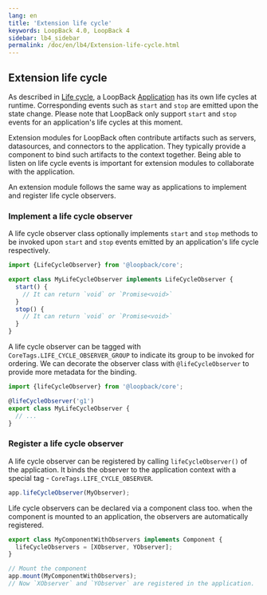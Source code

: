 ```yaml
---
lang: en
title: 'Extension life cycle'
keywords: LoopBack 4.0, LoopBack 4
sidebar: lb4_sidebar
permalink: /doc/en/lb4/Extension-life-cycle.html
---
```


## Extension life cycle

As described in [Life cycle](Life-cycle.md), a LoopBack
[Application](Application.md) has its own life cycles at runtime. Corresponding
events such as `start` and `stop` are emitted upon the state change. Please note
that LoopBack only support `start` and `stop` events for an application's life
cycles at this moment.

Extension modules for LoopBack often contribute artifacts such as servers,
datasources, and connectors to the application. They typically provide a
component to bind such artifacts to the context together. Being able to listen
on life cycle events is important for extension modules to collaborate with the
application.

An extension module follows the same way as applications to implement and
register life cycle observers.

### Implement a life cycle observer

A life cycle observer class optionally implements `start` and `stop` methods to
be invoked upon `start` and `stop` events emitted by an application's life cycle
respectively.

```ts
import {LifeCycleObserver} from '@loopback/core';

export class MyLifeCycleObserver implements LifeCycleObserver {
  start() {
    // It can return `void` or `Promise<void>`
  }
  stop() {
    // It can return `void` or `Promise<void>`
  }
}
```

A life cycle observer can be tagged with `CoreTags.LIFE_CYCLE_OBSERVER_GROUP` to
indicate its group to be invoked for ordering. We can decorate the observer
class with `@lifeCycleObserver` to provide more metadata for the binding.

```ts
import {lifeCycleObserver} from '@loopback/core';

@lifeCycleObserver('g1')
export class MyLifeCycleObserver {
  // ...
}
```

### Register a life cycle observer

A life cycle observer can be registered by calling `lifeCycleObserver()` of the
application. It binds the observer to the application context with a special
tag - `CoreTags.LIFE_CYCLE_OBSERVER`.

```ts
app.lifeCycleObserver(MyObserver);
```

Life cycle observers can be declared via a component class too. when the
component is mounted to an application, the observers are automatically
registered.

```ts
export class MyComponentWithObservers implements Component {
  lifeCycleObservers = [XObserver, YObserver];
}

// Mount the component
app.mount(MyComponentWithObservers);
// Now `XObserver` and `YObserver` are registered in the application.
```
